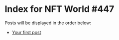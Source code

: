# Index for NFT World #447
Posts will be displayed in the order below:

- [Your first post](./001-first.md)

